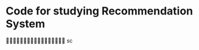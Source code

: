 # Code for studying Recommendation System

:sheep::sheep::sheep::sheep::sheep::sheep::sheep::sheep::sheep::sheep::sheep::sheep::sheep::sheep::sheep::sheep::sheep:
sc
